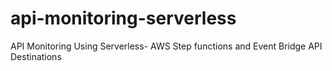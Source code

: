 # api-monitoring-serverless
API Monitoring Using Serverless- AWS Step functions and Event Bridge API Destinations
